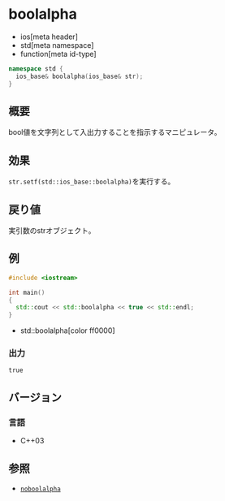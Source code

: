 # boolalpha
* ios[meta header]
* std[meta namespace]
* function[meta id-type]

```cpp
namespace std {
  ios_base& boolalpha(ios_base& str);
}
```

## 概要
bool値を文字列として入出力することを指示するマニピュレータ。

## 効果
`str.setf(std::ios_base::boolalpha)`を実行する。

## 戻り値
実引数のstrオブジェクト。

## 例
```cpp
#include <iostream>

int main()
{
  std::cout << std::boolalpha << true << std::endl;
}
```
* std::boolalpha[color ff0000]

### 出力
```
true
```

## バージョン
### 言語
- C++03

## 参照
- [`noboolalpha`](noboolalpha.md)
